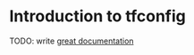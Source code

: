 # Introduction to tfconfig

TODO: write [great documentation](http://jacobian.org/writing/what-to-write/)
